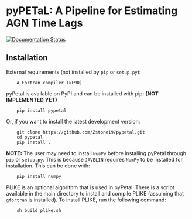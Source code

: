 pyPETaL: A Pipeline for Estimating AGN Time Lags
=================================================

[![Documentation Status](https://readthedocs.org/projects/petl1/badge/?version=latest)](https://petl1.readthedocs.io/en/latest/?badge=latest)

Installation
------------
External requirements (not installed by ``pip`` or ``setup.py``):
```
    A Fortran compiler (>F90)
```

pyPetal is available on PyPI and can be installed with pip: **(NOT IMPLEMENTED YET)**
```
    pip install pypetal
```

Or, if you want to install the latest development version:
```
    git clone https://github.com/Zstone19/pypetal.git
    cd pypetal
    pip install .
```


__NOTE:__ The user may need to install ``NumPy`` before installing pyPetal through ``pip`` or ``setup.py``. This is because ``JAVELIN`` requires ``NumPy`` to be installed for installation. This can be done with:
```
    pip install numpy
```

PLIKE is an optional algorithm that is used in pyPetal. There is a script available in the main directory to install and compile PLIKE (assuming that `gfortran` is installed). To install PLIKE, run the following command:
```
    sh build_plike.sh
```